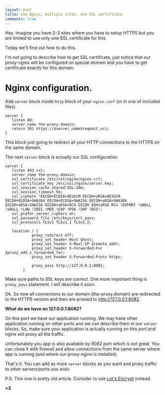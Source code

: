 ```yaml
---
layout: post
title: one Nginx, multiple sites, one SSL certificate
comments: true
---
```


Hey. Imagine you have 2-3 sites where you have to setup HTTPS but you are limited to use only one SSL certificate for this.

Today we'll find out how to do this.

I'm not going to describe how to get SSL certificate, just notice that our proxy-nginx will be configured on special domain and you have to get certificate exactly for this domain.

Nginx configuration.
===================

Add `server` block inside `http` block of your `nginx.conf` (or in one of included files).

```
server {
   listen 80;
   server_name the-proxy.domain;
   return 301 https://$server_name$request_uri;
}
```

This block just going to redirect all your HTTP connections 	 to the HTTPS on the same domain.

The next `server` block is actually our SSL configuration.

```
server {
   listen 443 ssl;
   server_name the-proxy.domain;
   ssl_certificate /etc/ssl/nginx/nginx.crt;
   ssl_certificate_key /etc/ssl/nginx/server.key;
   ssl_session_cache shared:SSL:10m;
   ssl_session_timeout 5m;
   ssl_ciphers "EECDH+ECDSA+AESGCM EECDH+aRSA+AESGCM EECDH+ECDSA+SHA384 EECDH+ECDSA+SHA256 EECDH+aRSA+SHA384 EECDH+aRSA+SHA256 EECDH+aRSA+RC4 EECDH EDH+aRSA RC4 !EXPORT !aNULL !eNULL !LOW !3DES !MD5 !EXP !PSK !SRP !DSS";
   ssl_prefer_server_ciphers on;
   ssl_password_file /etc/keys/cert_pass;
   ssl_protocols TLSv1 TLSv1.1 TLSv1.2;

   location / {
            proxy_redirect off;
            proxy_set_header Host $host;
            proxy_set_header X-Real-IP $remote_addr;
            proxy_set_header X-Forwarded-For $proxy_add_x_forwarded_for;
            proxy_set_header X-Forwarded-Proto https;

            proxy_pass http://127.0.0.1:8082;
        }
```

Make sure paths to SSL keys are correct.
One more important thing is `proxy_pass` statement.  I will describe it soon.

Ok. So now all connections to our domain (the-proxy.domain) are redirected to the HTTPS version and then are proxied to http://127.0.0.1:8082.

**What do we have on 127.0.0.1:8082?**

On this port we have our application running.
We may have other application running on other ports and we can describe them in our `server` blocks.
So, make sure your application is actually running on this port and nginx will proxy all the traffic.

Unfortunately you app is also available by 8082 port which is not great. You can close it with firewall and allow connections from the same server where app is running (and where our proxy-nginx is installed).

That's it. You can add as more `server` blocks as you want and proxy traffic to other servers/ports you wish.

P.S.
This one is pretty old article. Consider to use <a target="_blank" href="https://letsencrypt.org/">Let's Encrypt</a> instead.

**<3**
